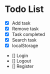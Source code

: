 # Todo List

- [x] Add task
- [x] Remove task
- [x] Task completed
- [x] Search task
- [x] localStorage
- [] Login
- [] Logout
- [] Register
